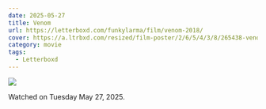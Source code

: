 ```yaml
---
date: 2025-05-27
title: Venom
url: https://letterboxd.com/funkylarma/film/venom-2018/
cover: https://a.ltrbxd.com/resized/film-poster/2/6/5/4/3/8/265438-venom-0-600-0-900-crop.jpg?v=044d757925
category: movie
tags:
  - Letterboxd
---
```


![](https://a.ltrbxd.com/resized/film-poster/2/6/5/4/3/8/265438-venom-0-600-0-900-crop.jpg?v=044d757925)

Watched on Tuesday May 27, 2025.
